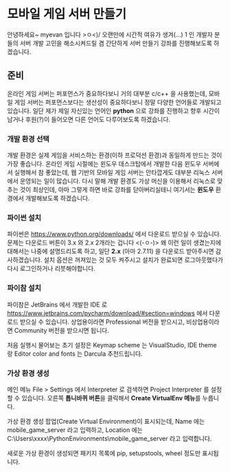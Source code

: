 # 모바일 게임 서버 만들기

안녕하세요~ myevan 입니다 >ㅇ<)/ 오랜만에 시간적 여유가 생겨(...) 1 인 개발자 분들의 서버 개발 고민을 해소시켜드릴 겸 간단하게 서버 만들기 강좌를 진행해보도록 하겠습니다.


## 준비

온라인 게임 서버는 퍼포먼스가 중요하다보니 거의 대부분 c/c++ 을 사용했는데, 모바일 게임 서버는 퍼포먼스보다는 생산성이 중요하다보니 정말 다양한 언어들로 개발되고 있습니다. 일단 제가 제일 자신있는 언어인 **python** 으로 강좌를 진행하고 향후 시간이 남거나 후원(?)이 들어오면 다른 언어도 다루어보도록 하겠습니다. 

### 개발 환경 선택

개발 환경은 실제 게임을 서비스하는 환경(이하 프로덕션 환경)과 동일하게 만드는 것이 가장 좋습니다. 온라인 게임 시절에는 윈도우 데스크탑에서 개발한 다음 윈도우 서버에서 실행해서 참 좋았는데, 웹 기반의 모바일 게임 서버는 안타깝게도 대부분 리눅스 서버에서 운영되는 일이 많습니다. 다시 말해 개발 환경도 가상 머신을 이용해서 리눅스로 맞추는 것이 최상인데, 아마 그렇게 하면 바로 강좌를 닫아버리실테니 여기서는 **윈도우** 환경에서 개발해보도록 하겠습니다.

### 파이썬 설치

파이썬은 <https://www.python.org/downloads/> 에서 다운로드 받으실 수 있습니다. 문제는 다운로드 버튼이 3.x 와 2.x 2개라는 겁니다 <(-ㅇ-)> 왜 이런 일이 생겼는지에 대해서는 나중에 설명드리도록 하고, 일단 **2.x** (아마 2.7.11) 을 다운로드 받아주시면 감사하겠습니다. 설치 옵션은 꺼져있는 것 모두 켜주시고 설치가 완료되면 로그아웃했다가 다시 로그인하거나 리붓해야합니다. 

### 파이참 설치

파이참은 JetBrains 에서 개발한 IDE 로 <https://www.jetbrains.com/pycharm/download/#section=windows> 에서 다운로드 받으실 수 있습니다. 상업용이라면 Professional 버전을 받으시고, 비상업용이라면 Community 버전을 받으시면 됩니다. 

처음 실행시 물어보는 초기 설정은 Keymap scheme 는 VisualStudio, IDE theme 랑 Editor color and fonts 는 Darcula 추천드립니다.

### 가상 환경 생성

메인 메뉴 File > Settings 에서 Interpreter 로 검색하면 Project Interpreter 를 설정할 수 있습니다. 오른쪽 **톱니바퀴 버튼**을 클릭해서 **Create VirtualEnv 메뉴**를 누릅니다. 

가상 환경 생성 팝업(Create Virtual Environment)이 표시되는데, Name 에는 mobile_game_server 라고 입력하고, Location 에는 C:\Users\xxxx\PythonEnvironments\mobile_game_server 라고 입력합니다.

새로운 가상 환경이 생성되면 패키지 목록에 pip, setupstools, wheel 정도만 표시됩니다. 


